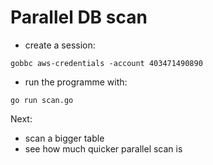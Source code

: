 # Parallel DB scan

- create a session:
```
gobbc aws-credentials -account 403471490890
```
- run the programme with:
```
go run scan.go
```

Next:
- scan a bigger table
- see how much quicker parallel scan is